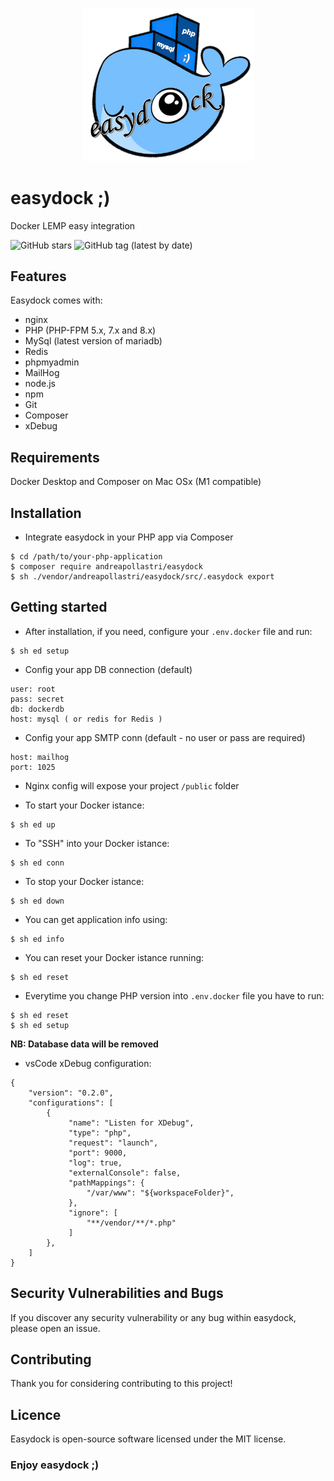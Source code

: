 <p align="center">
<img width="275" alt="easydock" src="https://github.com/andreapollastri/easydock/blob/master/ed.png?raw=true">
</p>

# easydock ;)

Docker LEMP easy integration

![GitHub stars](https://img.shields.io/github/stars/andreapollastri/easydock?style=social)
![GitHub tag (latest by date)](https://img.shields.io/github/v/tag/andreapollastri/easydock?label=version)

## Features

Easydock comes with:

- nginx
- PHP (PHP-FPM 5.x, 7.x and 8.x)
- MySql (latest version of mariadb)
- Redis
- phpmyadmin
- MailHog
- node.js
- npm
- Git
- Composer
- xDebug

## Requirements

Docker Desktop and Composer on Mac OSx (M1 compatible)

## Installation

- Integrate easydock in your PHP app via Composer

```
$ cd /path/to/your-php-application
$ composer require andreapollastri/easydock
$ sh ./vendor/andreapollastri/easydock/src/.easydock export
```

## Getting started

- After installation, if you need, configure your `.env.docker` file and run:

```
$ sh ed setup
```

- Config your app DB connection (default)

```
user: root
pass: secret
db: dockerdb
host: mysql ( or redis for Redis )
```

- Config your app SMTP conn (default - no user or pass are required)

```
host: mailhog
port: 1025
```

- Nginx config will expose your project `/public` folder

- To start your Docker istance:

```
$ sh ed up
```

- To "SSH" into your Docker istance:

```
$ sh ed conn
```

- To stop your Docker istance:

```
$ sh ed down
```

- You can get application info using:

```
$ sh ed info
```

- You can reset your Docker istance running:

```
$ sh ed reset
```

- Everytime you change PHP version into `.env.docker` file you have to run:

```
$ sh ed reset
$ sh ed setup
```

**NB: Database data will be removed**

- vsCode xDebug configuration:

```
{
    "version": "0.2.0",
    "configurations": [
        {
             "name": "Listen for XDebug",
             "type": "php",
             "request": "launch",
             "port": 9000,
             "log": true,
             "externalConsole": false,
             "pathMappings": {
                 "/var/www": "${workspaceFolder}",
             },
             "ignore": [
                 "**/vendor/**/*.php"
             ]
        },
    ]
}
```

## Security Vulnerabilities and Bugs

If you discover any security vulnerability or any bug within easydock, please open an issue.

## Contributing

Thank you for considering contributing to this project!

## Licence

Easydock is open-source software licensed under the MIT license.

### Enjoy easydock ;)
